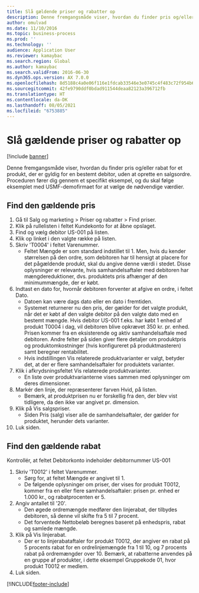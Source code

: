 ```yaml
---
title: Slå gældende priser og rabatter op
description: Denne fremgangsmåde viser, hvordan du finder pris og/eller rabat for et produkt, der er gyldig for en bestemt debitor, uden at oprette en salgsordre.
author: omulvad
ms.date: 11/10/2016
ms.topic: business-process
ms.prod: ''
ms.technology: ''
audience: Application User
ms.reviewer: kamaybac
ms.search.region: Global
ms.author: kamaybac
ms.search.validFrom: 2016-06-30
ms.dyn365.ops.version: AX 7.0.0
ms.openlocfilehash: 8d5188c4a0e06f116e1fdcab33546e3e0745c4f483c72f954b65b2307a683080
ms.sourcegitcommit: 42fe9790ddf0bdad911544deaa82123a396712fb
ms.translationtype: HT
ms.contentlocale: da-DK
ms.lasthandoff: 08/05/2021
ms.locfileid: "6753885"
---
```

# <a name="look-up-applicable-prices-and-discounts"></a>Slå gældende priser og rabatter op

[!include [banner](../../includes/banner.md)]

Denne fremgangsmåde viser, hvordan du finder pris og/eller rabat for et produkt, der er gyldig for en bestemt debitor, uden at oprette en salgsordre. Proceduren fører dig gennem et specifikt eksempel, og du skal følge eksemplet med USMF-demofirmaet for at vælge de nødvendige værdier.


## <a name="find-the-applicable-price"></a>Find den gældende pris
1. Gå til Salg og marketing > Priser og rabatter > Find priser.
2. Klik på rullelisten i feltet Kundekonto for at åbne opslaget.
3. Find og vælg debitor US-001 på listen.
4. Klik op linket i den valgte række på listen.
5. Skriv 'T0004' i feltet Varenummer.
    * Feltet Mængde er som standard indstillet til 1. Men, hvis du kender størrelsen på den ordre, som debitoren har til hensigt at placere for det pågældende produkt, skal du angive denne værdi i stedet. Disse oplysninger er relevante, hvis samhandelsaftaler med debitoren har mængdereduktioner, dvs. produktets pris afhænger af den minimummængde, der er købt.  
6. Indtast en dato for, hvornår debitoren forventer at afgive en ordre, i feltet Dato. 
    * Datoen kan være dags dato eller en dato i fremtiden.  
    * Systemet returnerer nu den pris, der gælder for det valgte produkt, når det er købt af den valgte debitor på den valgte dato med en bestemt mængde. Hvis debitor US-001 f.eks. har købt 1 enhed af produkt T0004 i dag, vil debitoren blive opkrævet 350 kr. pr. enhed. Prisen kommer fra en eksisterende og aktiv samhandelsaftale med debitoren.      Andre felter på siden giver flere detaljer om produktpris og produktomkostninger (hvis konfigureret på produktmasteren) samt beregner rentabilitet.  
    * Hvis indstillingen Vis relaterede produktvarianter er valgt, betyder det, at der er flere samhandelsaftaler for produktets varianter.  
7. Klik i afkrydsningsfeltet Vis relaterede produktvarianter.
    * En liste over produktvarianterne vises sammen med oplysninger om deres dimensioner.  
8. Markér den linje, der repræsenterer farven Hvid, på listen.
    * Bemærk, at produktprisen nu er forskellig fra den, der blev vist tidligere, da den ikke var angivet pr. dimension.  
9. Klik på Vis salgspriser.
    * Siden Pris (salg) viser alle de samhandelsaftaler, der gælder for produktet, herunder dets varianter.  
10. Luk siden.

## <a name="find-the-applicable-discount"></a>Find den gældende rabat
Kontrollér, at feltet Debitorkonto indeholder debitornummer US-001   
1. Skriv 'T0012' i feltet Varenummer.
    * Sørg for, at feltet Mængde er angivet til 1.  
    * De følgende oplysninger om priser, der vises for produkt T0012, kommer fra en eller flere samhandelsaftaler: prisen pr. enhed er 1.000 kr., og rabatprocenten er 5.  
2. Angiv antallet til '20'.
    * Den øgede ordremængde medfører den linjerabat, der tilbydes debitoren, så denne vil skifte fra 5 til 7 procent.  
    * Det forventede Nettobeløb beregnes baseret på enhedspris, rabat og samlede mængde.  
3. Klik på Vis linjerabat.
    * Der er to linjerabataftaler for produkt T0012, der angiver en rabat på 5 procents rabat for en ordrelinjemængde fra 1 til 10, og 7 procents rabat på ordremængder over 10. Bemærk, at rabatterne anvendes på en gruppe af produkter, i dette eksempel Gruppekode 01, hvor produkt T0012 er medlem.  
4. Luk siden.



[!INCLUDE[footer-include](../../../includes/footer-banner.md)]